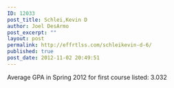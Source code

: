 ```yaml
---
ID: 12033
post_title: Schlei,Kevin D
author: Joel DesArmo
post_excerpt: ""
layout: post
permalink: http://effrtlss.com/schleikevin-d-6/
published: true
post_date: 2012-11-02 20:49:51
---
```

<p>Average GPA in Spring 2012 for first course listed: 3.032</p>